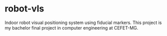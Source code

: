 # robot-vls
Indoor robot visual positioning system using fiducial markers.
This project is my bachelor final project in computer engineering at CEFET-MG.